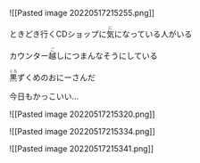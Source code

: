 ![[Pasted image 20220517215255.png]]

ときどき行くCDショップに<ruby>気<rt>に</rt></ruby>になっている人がいる

カウンター<ruby>越<rt>ご</rt></ruby>しにつまんなそうにしている

<ruby>黒<rt>くろ</rt></ruby>ずくめのおにーさんだ

今日もかっこいい…

![[Pasted image 20220517215320.png]]

![[Pasted image 20220517215334.png]]

![[Pasted image 20220517215341.png]]